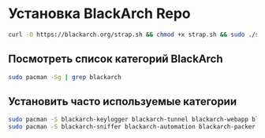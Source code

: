 # Установка BlackArch Repo

```bash
curl -O https://blackarch.org/strap.sh && chmod +x strap.sh && sudo ./strap.sh && sudo pacman -Syu && rm -rf strap.sh
```

## Посмотреть список категорий BlackArch

```bash
sudo pacman -Sg | grep blackarch
```

## Установить часто используемые категории

```bash
sudo pacman -S blackarch-keylogger blackarch-tunnel blackarch-webapp blackarch-scanner blackarch-proxy blackarch-windows blackarch-disassembler blackarch-exploitation blackarch-cracker blackarch-backdoor blackarch-networking blackarch-wireless
sudo pacman -S blackarch-sniffer blackarch-automation blackarch-packer blackarch-mobile blackarch-reversing blackarch-malware blackarch-code-audit blackarch-decompiler blackarch-debugger blackarch-unpacker
```
